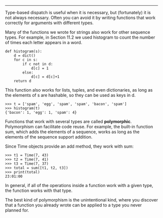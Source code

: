 ------------

Type-based dispatch is useful when it is necessary, but (fortunately) it is not always necessary. Often you can avoid it by writing functions that work correctly for arguments with different types.

Many of the functions we wrote for strings also work for other sequence types. For example, in Section 11.2 we used <span>histogram</span> to count the number of times each letter appears in a word.

    def histogram(s):
        d = dict()
        for c in s:
            if c not in d:
                d[c] = 1
            else:
                d[c] = d[c]+1
        return d

This function also works for lists, tuples, and even dictionaries, as long as the elements of <span>s</span> are hashable, so they can be used as keys in <span>d</span>.

    >>> t = ['spam', 'egg', 'spam', 'spam', 'bacon', 'spam']
    >>> histogram(t)
    {'bacon': 1, 'egg': 1, 'spam': 4}

Functions that work with several types are called <span>**polymorphic**</span>. Polymorphism can facilitate code reuse. For example, the built-in function <span>sum</span>, which adds the elements of a sequence, works as long as the elements of the sequence support addition.

Since Time objects provide an <span>add</span> method, they work with <span>sum</span>:

    >>> t1 = Time(7, 43)
    >>> t2 = Time(7, 41)
    >>> t3 = Time(7, 37)
    >>> total = sum([t1, t2, t3])
    >>> print(total)
    23:01:00

In general, if all of the operations inside a function work with a given type, the function works with that type.

The best kind of polymorphism is the unintentional kind, where you discover that a function you already wrote can be applied to a type you never planned for.

